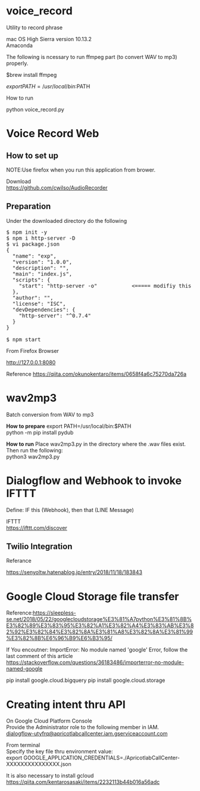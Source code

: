 # voice_record
Utility to record phrase

mac OS High Sierra  version  10.13.2
<br>
Amaconda

The following is ncessary to run ffmpeg part (to convert WAV to mp3) properly.

$brew install ffmpeg

$export PATH=/usr/local/bin:$PATH


How to run

python voice_record.py

<h1> Voice Record Web </h1>

<h2>How to set up</h2>

NOTE:Use firefox when you run this application from brower.<br>

Download<br>
https://github.com/cwilso/AudioRecorder

<h2>Preparation</h2>

Under the downloaded directory do the following

<PRE>
$ npm init -y
$ npm i http-server -D
$ vi package.json
{
  "name": "exp",
  "version": "1.0.0",
  "description": "",
  "main": "index.js",
  "scripts": {
    "start": "http-server -o"           <===== modifiy this line like this
  },
  "author": "",
  "license": "ISC",
  "devDependencies": {
    "http-server": "^0.7.4"
  }
}

$ npm start
</PRE>

From Firefox Browser <br>

http://127.0.0.1:8080



Reference
https://qiita.com/okunokentaro/items/0658f4a6c75270da726a


<h1>wav2mp3</h1>

Batch conversion from WAV to mp3

<b>How to prepare</b>
export PATH=/usr/local/bin:$PATH<br>
python -m pip install pydub<br>

<b>How to run</b>
Place wav2mp3.py in the directory where the .wav files exist.<br>
Then run the following:<br>
python3 wav2mp3.py
 
 


<h1>Dialogflow and Webhook to invoke IFTTT</h1>

Define:  IF this (Webhook), then that (LINE Message)

IFTTT<br>
https://ifttt.com/discover



<h2>Twilio Integration</h2>

Referance<br>

https://senyoltw.hatenablog.jp/entry/2018/11/18/183843


<h1>Google Cloud Storage file transfer</h1>

Reference:https://sleepless-se.net/2018/05/22/googlecloudstorage%E3%81%A7python%E3%81%8B%E3%82%89%E3%83%95%E3%82%A1%E3%82%A4%E3%83%AB%E3%82%92%E3%82%84%E3%82%8A%E3%81%A8%E3%82%8A%E3%81%99%E3%82%8B%E6%96%B9%E6%B3%95/ <br>

If You encoutner:  ImportError: No module named 'google'  Error, follow the last comment of this article<br>
https://stackoverflow.com/questions/36183486/importerror-no-module-named-google

pip install google.cloud.bigquery
pip install google.cloud.storage


<h1>Creating intent thru API</h1>

On Google Cloud Platform Console<br>
Provide the Administrator role to the following member in IAM.<br>
dialogflow-utyfrq@apricotlabcallcenter.iam.gserviceaccount.com

From terminal<BR>
Specify the key file thru environment value:<br>
export GOOGLE_APPLICATION_CREDENTIALS=./ApricotlabCallCenter-XXXXXXXXXXXXXXX.json

It is also necessary to install gcloud
https://qiita.com/kentarosasaki/items/2232113b44b016a56adc
